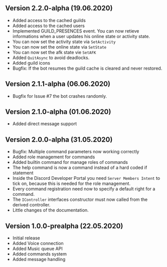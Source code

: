 ## Version 2.2.0-alpha (19.06.2020)
- Added access to the cached guilds
- Added access to the cached users
- Implemented GUILD_PRESENCES event. You can now retieve informations when a user updates his online state or activity state.
- You can now set the activity state via `SetActivity`
- You can now set the online state via `SetState`
- You can now set the afk state vie `SetAFK`
- Added `QuitAsync` to avoid deadlocks.
- Added guild icons
- Bugfix: If the bot resumes the guild cache is cleared and never restored.

## Version 2.1.1-alpha (06.06.2020)
- Bugfix for Issue #7 the bot crashes randomly.

## Version 2.1.0-alpha (01.06.2020)
- Added direct message support

## Version 2.0.0-alpha (31.05.2020)
- Bugfix: Multiple command parameters now working correctly
- Added role management for commands
- Added builtin command for manage roles of commands
- The help command is now a command instead of a hard coded if statement
- Inside the Discord Developer Portal you need `Server Members Intent` to tick on, because this is needed for the role management.
- Every command registration need now to specify a default right for a command.
- The `IController` interfaces constructor must now called from the derived controller.
- Little changes of the documentation.

## Version 1.0.0-prealpha (22.05.2020)
- Initial release
- Added Voice connection
- Added Music queue API
- Added commands system
- Added message handling